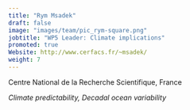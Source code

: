 ```yaml
---
title: "Rym Msadek"
draft: false
image: "images/team/pic_rym-square.png"
jobtitle: "WP5 Leader: Climate implications"
promoted: true
Website: http://www.cerfacs.fr/~msadek/
weight: 7
---
```


Centre National de la Recherche Scientifique, France

*Climate predictability, Decadal ocean variability*
